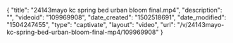 {
    "title": "24143mayo kc spring bed urban bloom final.mp4",
    "description": "",
    "videoid": "109969908",
    "date_created": "1502518691",
    "date_modified": "1504247455",
    "type": "captivate",
    "layout": "video",
    "url": "\/v\/24143mayo-kc-spring-bed-urban-bloom-final-mp4\/109969908"
}